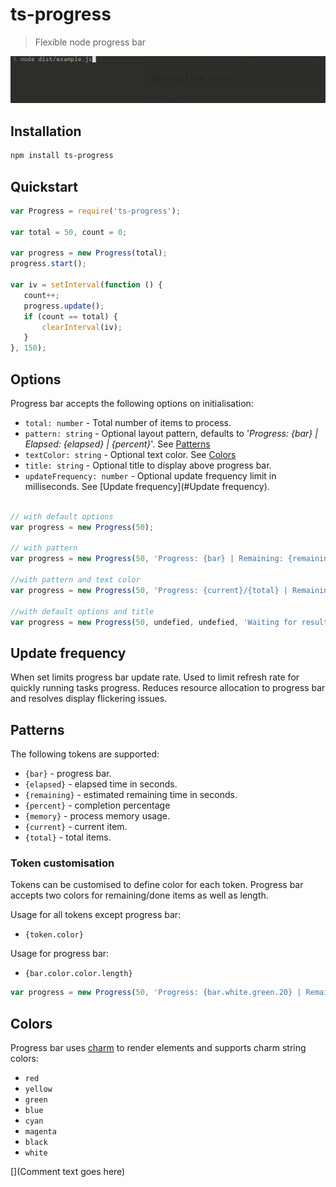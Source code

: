 # ts-progress

> Flexible node progress bar

![image](https://github.com/agracio/ts-progress/raw/master/screenshot.gif)
 
## Installation
```bash
npm install ts-progress
```
 
## Quickstart
 
 ```javascript
var Progress = require('ts-progress');

var total = 50, count = 0;

var progress = new Progress(total);
progress.start();

var iv = setInterval(function () {
    count++;
    progress.update();
    if (count == total) {
        clearInterval(iv);
    }
}, 150);
 ```
 
## Options
Progress bar accepts the following options on initialisation: 
* `total: number` - Total number of items to process.
* `pattern: string` - Optional layout pattern, defaults to '*Progress: {bar} | Elapsed: {elapsed} | {percent}*'. See [Patterns](#Patterns)
* `textColor: string` - Optional text color. See [Colors](#Colors)
* `title: string` - Optional title to display above progress bar.
* `updateFrequency: number` - Optional update frequency limit in milliseconds. See [Update frequency](#Update frequency).

```javascript

// with default options
var progress = new Progress(50);

// with pattern
var progress = new Progress(50, 'Progress: {bar} | Remaining: {remaining} | {percent} ');

//with pattern and text color
var progress = new Progress(50, 'Progress: {current}/{total} | Remaining: {remaining} | Elapsed: {elapsed} ', 'blue');

//with default options and title
var progress = new Progress(50, undefied, undefied, 'Waiting for results');

```

## Update frequency
When set limits progress bar update rate. Used to limit refresh rate for quickly running tasks progress. Reduces resource allocation to progress bar and resolves display flickering issues.
 
## Patterns
The following tokens are supported: 

* `{bar}` - progress bar.
* `{elapsed}` - elapsed time in seconds.
* `{remaining}` - estimated remaining time in seconds.
* `{percent}` - completion percentage
* `{memory}` - process memory usage.
* `{current}` - current item.
* `{total}` - total items.

### Token customisation
Tokens can be customised to define color for each token. 
Progress bar accepts two colors for remaining/done items as well as length.

Usage for all tokens except progress bar:
* `{token.color}`

Usage for progress bar:
* `{bar.color.color.length}`

```javascript
var progress = new Progress(50, 'Progress: {bar.white.green.20} | Remaining: {remaining.red} | {percent.blue}');
```

## Colors
Progress bar uses [charm](https://www.npmjs.com/package/charm) to render elements and supports charm string colors:
* `red`
* `yellow`
* `green`
* `blue`
* `cyan`
* `magenta`
* `black`
* `white`



[](Comment text goes here)



